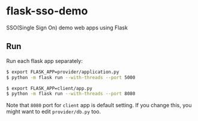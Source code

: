 # flask-sso-demo

SSO(Single Sign On) demo web apps using Flask

## Run

Run each flask app separately:

```bash
$ export FLASK_APP=provider/application.py
$ python -m flask run --with-threads --port 5000
```

```bash
$ export FLASK_APP=client/app.py
$ python -m flask run --with-threads --port 8080
```

Note that `8080` port for `client` app is default setting.
If you change this, you might want to edit `provider/db.py` too.
